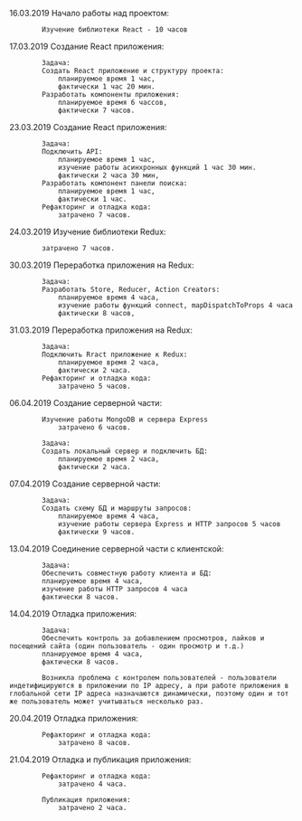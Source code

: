 16.03.2019  Начало работы над проектом:

            Изучение библиотеки React - 10 часов

17.03.2019  Создание React приложения:

            Задача:
            Создать React приложение и структуру проекта:
                планируемое время 1 час,
                фактически 1 час 20 мин.
            Разработать компоненты приложения:
                планируемое время 6 чассов,
                фактически 7 часов.

23.03.2019  Создание React приложения:

            Задача:
            Подключить API:
                планируемое время 1 час,
                изучение работы асинхронных функций 1 час 30 мин.
                фактически 2 часа 30 мин,
            Разработать компонент панели поиска:
                планируемое время 1 час,
                фактически 1 час.
            Рефакторинг и отладка кода:
                затрачено 7 часов.

24.03.2019  Изучение библиотеки Redux:

            затрачено 7 часов.

30.03.2019  Переработка приложения на Redux:

            Задача:
            Разработать Store, Reducer, Action Creators:
                планируемое время 4 часа,
                изучение работы функций connect, mapDispatchToProps 4 часа
                фактически 8 часов,

31.03.2019  Переработка приложения на Redux:

            Задача:
            Подключить Rract приложение к Redux:
                планируемое время 2 часа,
                фактически 2 часа.
            Рефакторинг и отладка кода:
                затрачено 5 часов.

06.04.2019  Создание серверной части:

            Изучение работы MongoDB и сервера Express
                затрачено 6 часов.

            Задача:
            Создать локальный сервер и подключить БД:
                планируемое время 2 часа,
                фактически 2 часа.

07.04.2019  Создание серверной части:

            Задача:
            Создать схему БД и маршруты запросов:
                планируемое время 4 часа,
                изучение работы сервера Express и HTTP запросов 5 часов
                фактически 9 часов.

13.04.2019  Соединение серверной части с клиентской:

            Задача: 
            Обеспечить совместную работу клиента и БД:
            планируемое время 4 часа,
            изучение работы HTTP запросов 4 часа
            фактически 8 часов.


14.04.2019  Отладка приложения:

            Задача:
            Обеспечить контроль за добавлением просмотров, лайков и посещений сайта (один пользователь - один просмотр и т.д.)
            планируемое время 4 часа,
            фактически 8 часов.

            Возникла проблема с контролем пользователей - пользователи индетифицируются в приложении по IP адресу, а при работе приложения в глобальной сети IP адреса назначаются динамически, поэтому один и тот же пользователь может учитываться несколько раз.


20.04.2019  Отладка приложения:

            Рефакторинг и отладка кода:
                затрачено 8 часов.

21.04.2019  Отладка и публикация приложения:

            Рефакторинг и отладка кода:
                затрачено 4 часа.

            Публикация приложения:
                затрачено 2 часа.